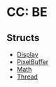 # CC: BE

## Structs
- [Display](Display.md)
- [PixelBuffer](PixelBuffer.md)
- [Math](Math.md)
- [Thread](Thread.md)